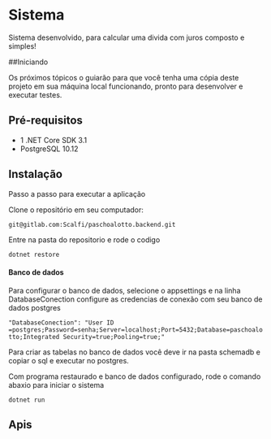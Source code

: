 # Sistema
<p>Sistema desenvolvido, para calcular uma divida com juros composto e simples!</p>
##Iniciando
<p>Os próximos tópicos o guiarão para que você tenha uma cópia deste projeto em sua máquina local funcionando, pronto para desenvolver e executar testes.<p>

## Pré-requisitos
+ 1 .NET Core SDK 3.1
+ PostgreSQL 10.12

## Instalação
<p>Passo a passo para executar a aplicação</p>

<p>Clone o repositório em seu computador:</p>

```git@gitlab.com:Scalfi/paschoalotto.backend.git```

<p>Entre na pasta do repositorio e rode o codigo</p>

```dotnet restore```


#### Banco de dados

<p>Para configurar o banco de dados, selecione o appsettings e na linha DatabaseConection configure as credencias de conexão com seu banco de dados postgres<p>

```"DatabaseConection": "User ID =postgres;Password=senha;Server=localhost;Port=5432;Database=paschoalotto;Integrated Security=true;Pooling=true;"```

<p>Para criar as tabelas no banco de dados você deve ir na  pasta schemadb e copiar o sql e executar no postgres.</p>

<p>  Com programa restaurado  e banco de dados configurado, rode o comando abaxio para iniciar o sistema<p>

```dotnet run```

## Apis
